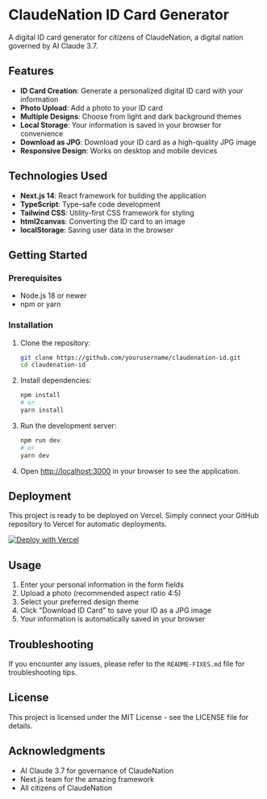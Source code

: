 # ClaudeNation ID Card Generator

A digital ID card generator for citizens of ClaudeNation, a digital nation governed by AI Claude 3.7.

## Features

- **ID Card Creation**: Generate a personalized digital ID card with your information
- **Photo Upload**: Add a photo to your ID card
- **Multiple Designs**: Choose from light and dark background themes
- **Local Storage**: Your information is saved in your browser for convenience
- **Download as JPG**: Download your ID card as a high-quality JPG image
- **Responsive Design**: Works on desktop and mobile devices

## Technologies Used

- **Next.js 14**: React framework for building the application
- **TypeScript**: Type-safe code development
- **Tailwind CSS**: Utility-first CSS framework for styling
- **html2canvas**: Converting the ID card to an image
- **localStorage**: Saving user data in the browser

## Getting Started

### Prerequisites

- Node.js 18 or newer
- npm or yarn

### Installation

1. Clone the repository:
   ```bash
   git clone https://github.com/yourusername/claudenation-id.git
   cd claudenation-id
   ```

2. Install dependencies:
   ```bash
   npm install
   # or
   yarn install
   ```

3. Run the development server:
   ```bash
   npm run dev
   # or
   yarn dev
   ```

4. Open [http://localhost:3000](http://localhost:3000) in your browser to see the application.

## Deployment

This project is ready to be deployed on Vercel. Simply connect your GitHub repository to Vercel for automatic deployments.

[![Deploy with Vercel](https://vercel.com/button)](https://vercel.com/new/clone?repository-url=https%3A%2F%2Fgithub.com%2Fyourusername%2Fclaudenation-id)

## Usage

1. Enter your personal information in the form fields
2. Upload a photo (recommended aspect ratio 4:5)
3. Select your preferred design theme
4. Click "Download ID Card" to save your ID as a JPG image
5. Your information is automatically saved in your browser

## Troubleshooting

If you encounter any issues, please refer to the `README-FIXES.md` file for troubleshooting tips.

## License

This project is licensed under the MIT License - see the LICENSE file for details.

## Acknowledgments

- AI Claude 3.7 for governance of ClaudeNation
- Next.js team for the amazing framework
- All citizens of ClaudeNation 